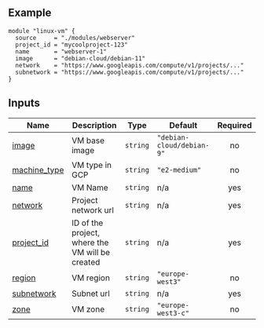 <!-- BEGIN_TF_DOCS -->


## Example

```hcl
module "linux-vm" {
  source     = "./modules/webserver"
  project_id = "mycoolproject-123"
  name       = "webserver-1"
  image      = "debian-cloud/debian-11"
  network    = "https://www.googleapis.com/compute/v1/projects/..."
  subnetwork = "https://www.googleapis.com/compute/v1/projects/..."
}
```

## Inputs

| Name | Description | Type | Default | Required |
|------|-------------|------|---------|:--------:|
| <a name="input_image"></a> [image](#input\_image) | VM base image | `string` | `"debian-cloud/debian-9"` | no |
| <a name="input_machine_type"></a> [machine\_type](#input\_machine\_type) | VM type in GCP | `string` | `"e2-medium"` | no |
| <a name="input_name"></a> [name](#input\_name) | VM Name | `string` | n/a | yes |
| <a name="input_network"></a> [network](#input\_network) | Project network url | `string` | n/a | yes |
| <a name="input_project_id"></a> [project\_id](#input\_project\_id) | ID of the project, where the VM will be created | `string` | n/a | yes |
| <a name="input_region"></a> [region](#input\_region) | VM region | `string` | `"europe-west3"` | no |
| <a name="input_subnetwork"></a> [subnetwork](#input\_subnetwork) | Subnet url | `string` | n/a | yes |
| <a name="input_zone"></a> [zone](#input\_zone) | VM zone | `string` | `"europe-west3-c"` | no |
<!-- END_TF_DOCS -->